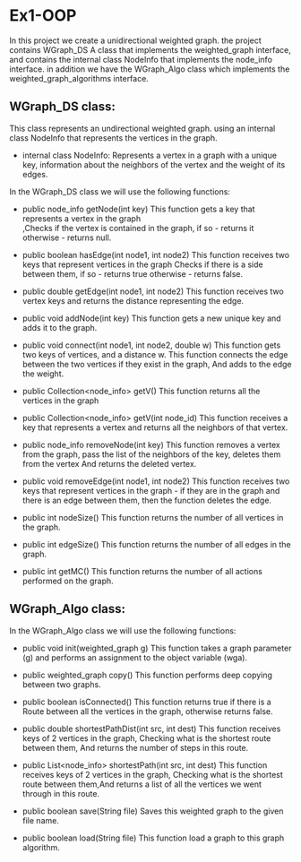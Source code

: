 # Ex1-OOP


In this project we create a unidirectional weighted graph.
the project contains WGraph_DS A class that implements the weighted_graph interface,
and contains the internal class NodeInfo that implements the node_info interface.
in addition we have the WGraph_Algo class which implements the weighted_graph_algorithms interface.


## WGraph_DS class:
This class represents an undirectional weighted graph.
using an internal class NodeInfo that represents the vertices in the graph.

* internal class NodeInfo:
Represents a vertex in a graph with a unique key,
information about the neighbors of the vertex and the weight of its edges.

In the WGraph_DS class we will use the following functions:


* public node_info getNode(int key)
  This function gets a key that represents a vertex in the graph     
 ,Checks if the vertex is contained in the graph, if so - returns it
  otherwise - returns null.


* public boolean hasEdge(int node1, int node2)
 This function receives two keys that represent vertices in the graph
Checks if there is a side between them, if so - returns true
otherwise - returns false.


* public double getEdge(int node1, int node2)
This function receives two vertex keys and returns the distance representing the edge.


* public void addNode(int key)
This function gets a new unique key and adds it to the graph.


* public void connect(int node1, int node2, double w)
This function gets two keys of vertices, and a distance w.
This function connects the edge between the two vertices if they exist in the graph,
And adds to the edge the weight.


* public Collection<node_info> getV()
This function returns all the vertices in the graph


* public Collection<node_info> getV(int node_id)
This function receives a key that represents a vertex and returns all the neighbors of that vertex.


* public node_info removeNode(int key)
This function removes a vertex from the graph, pass the list of the neighbors of the key, deletes them from the vertex
And returns the deleted vertex.


* public void removeEdge(int node1, int node2)
This function receives two keys that represent vertices in the graph - if they are in the graph and there is an edge between them, then the function deletes the edge.


* public int nodeSize()
This function returns the number of all vertices in the graph.


* public int edgeSize()
This function returns the number of all edges in the graph.


* public int getMC() 
This function returns the number of all actions performed on the graph.




## WGraph_Algo class:

In the WGraph_Algo class we will use the following functions:


* public void init(weighted_graph g)
This function takes a graph parameter (g) and performs an assignment to the object variable (wga).


* public weighted_graph copy()
This function performs deep copying between two graphs.


* public boolean isConnected()
This function returns true if there is a Route between all the vertices in the graph, otherwise returns false.


* public double shortestPathDist(int src, int dest)
This function receives keys of 2 vertices in the graph, Checking what is the shortest route between them, And returns the number of steps in this route.


* public List<node_info> shortestPath(int src, int dest)
This function receives keys of 2 vertices in the graph, 
Checking what is the shortest route between them,And returns a list of all the vertices we went through in this route.


* public boolean save(String file)
 Saves this weighted graph to the given file name.


* public boolean load(String file)
This function load a graph to this graph algorithm.
















